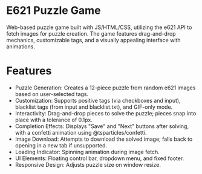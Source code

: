 # E621 Puzzle Game
Web-based puzzle game built with JS/HTML/CSS, utilizing the e621 API to fetch images for puzzle creation. The game features drag-and-drop mechanics, customizable tags, and a visually appealing interface with animations.

# Features
+ Puzzle Generation: Creates a 12-piece puzzle from random e621 images based on user-selected tags.
+ Customization: Supports positive tags (via checkboxes and input), blacklist tags (from input and blacklist.txt), and GIF-only mode.
+ Interactivity: Drag-and-drop pieces to solve the puzzle; pieces snap into place with a tolerance of 0.1px.
+ Completion Effects: Displays "Save" and "Next" buttons after solving, with a confetti animation using @tsparticles/confetti.
+ Image Download: Attempts to download the solved image; falls back to opening in a new tab if unsupported.
+ Loading Indicator: Spinning animation during image fetch.
+ UI Elements: Floating control bar, dropdown menu, and fixed footer.
+ Responsive Design: Adjusts puzzle size on window resize.
